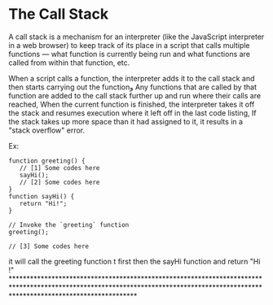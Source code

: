 # The Call Stack

A call stack is a mechanism for an interpreter (like the JavaScript interpreter in a web browser) to keep track of its place in a script that calls multiple functions — what function is currently being run and what functions are called from within that function, etc.

When a script calls a function, the interpreter adds it to the call stack and then starts carrying out the functionو Any functions that are called by that function are added to the call stack further up and run where their calls are reached, When the current function is finished, the interpreter takes it off the stack and resumes execution where it left off in the last code listing, If the stack takes up more space than it had assigned to it, it results in a "stack overflow" error.

Ex:
```
function greeting() {
   // [1] Some codes here
   sayHi();
   // [2] Some codes here
}
function sayHi() {
   return "Hi!";
}

// Invoke the `greeting` function
greeting();

// [3] Some codes here
```

it will call the greeting function t first then the sayHi function and return "Hi !"
\*********************************************************************************************************************************************************************************\*

